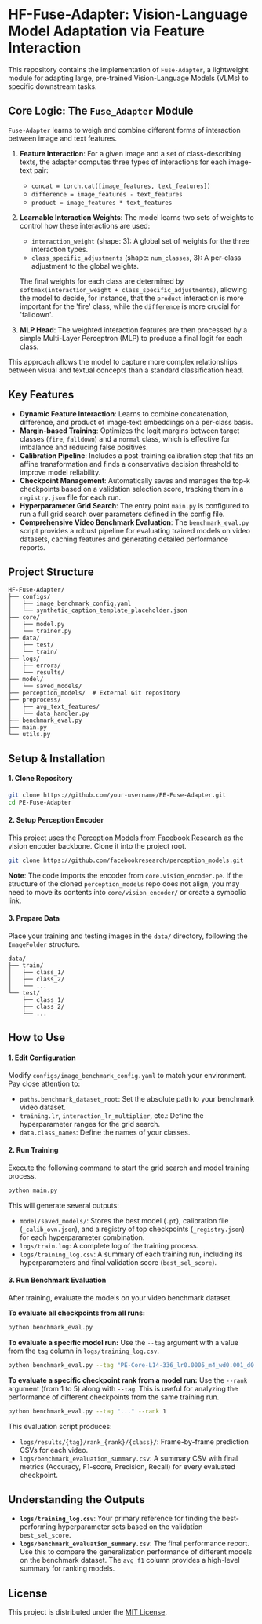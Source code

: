 # HF-Fuse-Adapter: Vision-Language Model Adaptation via Feature Interaction

This repository contains the implementation of `Fuse-Adapter`, a lightweight module for adapting large, pre-trained Vision-Language Models (VLMs) to specific downstream tasks.

## Core Logic: The `Fuse_Adapter` Module

`Fuse-Adapter` learns to weigh and combine different forms of interaction between image and text features.

1.  **Feature Interaction**: For a given image and a set of class-describing texts, the adapter computes three types of interactions for each image-text pair:
    *   `concat = torch.cat([image_features, text_features])`
    *   `difference = image_features - text_features`
    *   `product = image_features * text_features`

2.  **Learnable Interaction Weights**: The model learns two sets of weights to control how these interactions are used:
    *   `interaction_weight` (shape: 3): A global set of weights for the three interaction types.
    *   `class_specific_adjustments` (shape: `num_classes`, 3): A per-class adjustment to the global weights.

    The final weights for each class are determined by `softmax(interaction_weight + class_specific_adjustments)`, allowing the model to decide, for instance, that the `product` interaction is more important for the 'fire' class, while the `difference` is more crucial for 'falldown'.

3.  **MLP Head**: The weighted interaction features are then processed by a simple Multi-Layer Perceptron (MLP) to produce a final logit for each class.

This approach allows the model to capture more complex relationships between visual and textual concepts than a standard classification head.

## Key Features

-   **Dynamic Feature Interaction**: Learns to combine concatenation, difference, and product of image-text embeddings on a per-class basis.
-   **Margin-based Training**: Optimizes the logit margins between target classes (`fire`, `falldown`) and a `normal` class, which is effective for imbalance and reducing false positives.
-   **Calibration Pipeline**: Includes a post-training calibration step that fits an affine transformation and finds a conservative decision threshold to improve model reliability.
-   **Checkpoint Management**: Automatically saves and manages the top-k checkpoints based on a validation selection score, tracking them in a `registry.json` file for each run.
-   **Hyperparameter Grid Search**: The entry point `main.py` is configured to run a full grid search over parameters defined in the config file.
-   **Comprehensive Video Benchmark Evaluation**: The `benchmark_eval.py` script provides a robust pipeline for evaluating trained models on video datasets, caching features and generating detailed performance reports.

## Project Structure

```
HF-Fuse-Adapter/
├── configs/
│   ├── image_benchmark_config.yaml
│   └── synthetic_caption_template_placeholder.json
├── core/
│   ├── model.py
│   └── trainer.py
├── data/
│   ├── test/
│   └── train/
├── logs/
│   ├── errors/
│   └── results/
├── model/
│   └── saved_models/
├── perception_models/  # External Git repository
├── preprocess/
│   ├── avg_text_features/
│   └── data_handler.py
├── benchmark_eval.py
├── main.py
└── utils.py
```

## Setup & Installation

#### 1. Clone Repository

```bash
git clone https://github.com/your-username/PE-Fuse-Adapter.git
cd PE-Fuse-Adapter
```

#### 2. Setup Perception Encoder

This project uses the [Perception Models from Facebook Research](https://github.com/facebookresearch/perception_models) as the vision encoder backbone. Clone it into the project root.

```bash
git clone https://github.com/facebookresearch/perception_models.git
```

**Note**: The code imports the encoder from `core.vision_encoder.pe`. If the structure of the cloned `perception_models` repo does not align, you may need to move its contents into `core/vision_encoder/` or create a symbolic link.

#### 3. Prepare Data

Place your training and testing images in the `data/` directory, following the `ImageFolder` structure.

```
data/
├── train/
│   ├── class_1/
│   ├── class_2/
│   └── ...
└── test/
    ├── class_1/
    ├── class_2/
    └── ...
```

## How to Use

#### 1. Edit Configuration

Modify `configs/image_benchmark_config.yaml` to match your environment. Pay close attention to:

-   `paths.benchmark_dataset_root`: Set the absolute path to your benchmark video dataset.
-   `training.lr`, `interaction_lr_multiplier`, etc.: Define the hyperparameter ranges for the grid search.
-   `data.class_names`: Define the names of your classes.

#### 2. Run Training

Execute the following command to start the grid search and model training process.

```bash
python main.py
```

This will generate several outputs:
-   `model/saved_models/`: Stores the best model (`.pt`), calibration file (`_calib_ovn.json`), and a registry of top checkpoints (`_registry.json`) for each hyperparameter combination.
-   `logs/train.log`: A complete log of the training process.
-   `logs/training_log.csv`: A summary of each training run, including its hyperparameters and final validation score (`best_sel_score`).

#### 3. Run Benchmark Evaluation

After training, evaluate the models on your video benchmark dataset.

**To evaluate all checkpoints from all runs:**
```bash
python benchmark_eval.py
```

**To evaluate a specific model run:**
Use the `--tag` argument with a value from the `tag` column in `logs/training_log.csv`.
```bash
python benchmark_eval.py --tag "PE-Core-L14-336_lr0.0005_m4_wd0.001_d0.4_w10_b0.5"
```

**To evaluate a specific checkpoint rank from a model run:**
Use the `--rank` argument (from 1 to 5) along with `--tag`. This is useful for analyzing the performance of different checkpoints from the same training run.
```bash
python benchmark_eval.py --tag "..." --rank 1
```

This evaluation script produces:
-   `logs/results/{tag}/rank_{rank}/{class}/`: Frame-by-frame prediction CSVs for each video.
-   `logs/benchmark_evaluation_summary.csv`: A summary CSV with final metrics (Accuracy, F1-score, Precision, Recall) for every evaluated checkpoint.

## Understanding the Outputs

-   **`logs/training_log.csv`**: Your primary reference for finding the best-performing hyperparameter sets based on the validation `best_sel_score`.
-   **`logs/benchmark_evaluation_summary.csv`**: The final performance report. Use this to compare the generalization performance of different models on the benchmark dataset. The `avg_f1` column provides a high-level summary for ranking models.

## License

This project is distributed under the [MIT License](LICENSE).